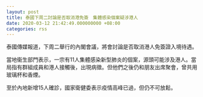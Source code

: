 ```yaml
---
layout: post
title: 泰國下周二討論是否取消港免簽　集體感染個案疑涉港人
date: 2020-03-12 21:42:49.000000000 +08:00
categories: rss
---
```


泰國傳媒報道，下周二舉行的內閣會議，將會討論是否取消港人免簽證入境待遇。

當地衞生部門表示，一宗有11人集體感染新型肺炎的個案，源頭可能涉及港人。當局指有群組成員和港人接觸後，出現病徵。但他們之後仍和朋友出席聚會，曾共用玻璃杯和香煙。

至於內地新增15人確診，國家衛健委表示疫情高峰已過，但仍不可放鬆。
